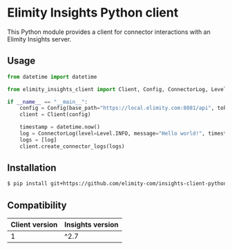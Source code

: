 # Elimity Insights Python client

This Python module provides a client for connector interactions with an Elimity
Insights server.

## Usage

```python
from datetime import datetime

from elimity_insights_client import Client, Config, ConnectorLog, Level

if __name__ == "__main__":
    config = Config(base_path="https://local.elimity.com:8081/api", token="token")
    client = Client(config)

    timestamp = datetime.now()
    log = ConnectorLog(level=Level.INFO, message="Hello world!", timestamp=timestamp)
    logs = [log]
    client.create_connector_logs(logs)
```

## Installation

```sh
$ pip install git+https://github.com/elimity-com/insights-client-python.git
```

## Compatibility

| Client version | Insights version |
| -------------- | ---------------- |
| 1              | ^2.7             |